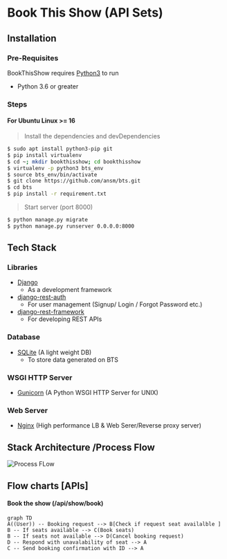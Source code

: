 # Book This Show (API Sets)

## Installation
### Pre-Requisites
BookThisShow requires [Python3](https://www.python.org/)  to run
- Python 3.6 or greater

### Steps
#### For Ubuntu Linux >= 16
> Install the dependencies and devDependencies
```sh
$ sudo apt install python3-pip git
$ pip install virtualenv
$ cd ~; mkdir bookthisshow; cd bookthisshow
$ virtualenv -p python3 bts_env
$ source bts_env/bin/activate
$ git clone https://github.com/ansm/bts.git
$ cd bts
$ pip install -r requirement.txt
```
> Start server (port 8000)
```sh
$ python manage.py migrate
$ python manage.py runserver 0.0.0.0:8000
```
## Tech Stack 
### Libraries
 - [Django](https://www.djangoproject.com/)
	 - As a development framework
 -  [django-rest-auth](https://django-rest-auth.readthedocs.io/en/latest)
	 - For user management (Signup/ Login / Forgot Password etc.)
 - [django-rest-framework](https://www.django-rest-framework.org/)
	 - For developing REST APIs
### Database  
- [SQLite](https://www.sqlite.org/index.html) (A light weight DB) 
	- To store data generated on BTS
### WSGI HTTP Server
- [Gunicorn](https://gunicorn.org/) (A Python WSGI HTTP Server for UNIX)
### Web Server
- [Nginx](https://www.nginx.com/) (High performance LB & Web Serer/Reverse proxy server)

## Stack Architecture /Process Flow

![Process FLow](http://dark-lab.in/ansm/wp-content/uploads/2020/09/bts.png)

## Flow charts  [APIs]
#### Book the show (/api/show/book)

```mermaid
graph TD
A((User)) -- Booking request --> B[Check if request seat availalble ]
B -- If seats available --> C(Book seats)
B -- If seats not available --> D(Cancel booking request)
D -- Respond with unavalability of seat --> A
C -- Send booking confirmation with ID --> A
```

